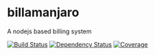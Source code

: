 # billamanjaro
A nodejs based billing system

[![Build Status](https://img.shields.io/travis/billamanjaro/billamanjaro.svg)](https://travis-ci.org/billamanjaro/billamanjaro)
[![Dependency Status](https://img.shields.io/david/billamanjaro/billamanjaro.svg)](https://david-dm.org/billamanjaro/billamanjaro)
[![Coverage](https://img.shields.io/coveralls/billamanjaro/billamanjaro.svg)](https://coveralls.io/r/billamanjaro/billamanjaro)
